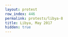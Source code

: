 ```yaml
---
layout: protest
row_index: 446
permalink: protests/libya-8
title: Libya, May 2017
hidden: true
---
```

